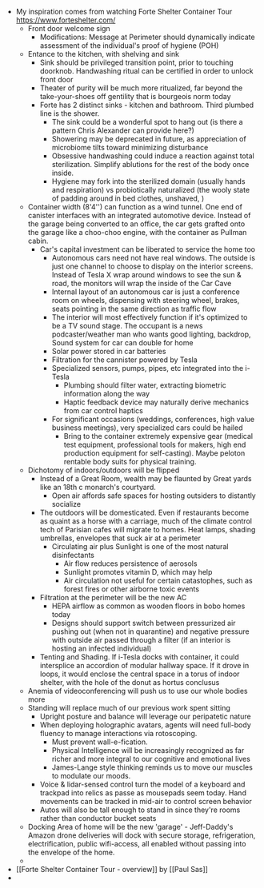 - My inspiration comes from watching Forte Shelter Container Tour https://www.forteshelter.com/
    - Front door welcome sign
        - Modifications: Message at Perimeter should dynamically indicate assessment of the individual's proof of hygiene (POH)
    - Entance to the kitchen, with shelving and sink
        - Sink should be privileged transition point, prior to touching doorknob. Handwashing ritual can be certified in order to unlock front door
        - Theater of purity will be much more ritualized, far beyond the take-your-shoes off gentility that is bourgeois norm today
        - Forte has 2 distinct sinks - kitchen and bathroom. Third plumbed line is the shower. 
            - The sink could be a wonderful spot to hang out (is there a pattern Chris Alexander can provide here?)
            - Showering may be deprecated in future, as appreciation of microbiome tilts toward minimizing disturbance
            - Obsessive handwashing could induce a reaction against total sterilization. Simplify ablutions for the rest of the body once inside. 
            - Hygiene may fork into the sterilized domain (usually hands and respiration) vs probiotically naturalized (the wooly state of padding around in bed clothes, unshaved, )
    - Container width (8'4'') can function as a wind tunnel. One end of canister interfaces with an integrated automotive device. Instead of the garage being converted to an office, the car gets grafted onto the garage like a choo-choo engine, with the container as Pullman cabin. 
        - Car's capital investment can be liberated to service the home too
            - Autonomous cars need not have real windows. The outside is just one channel to choose to display on the interior screens. Instead of Tesla X wrap around windows to see the sun & road, the monitors will wrap the inside of the Car Cave
            - Internal layout of an autonomous car is just a conference room on wheels, dispensing with steering wheel, brakes, seats pointing in the same direction as traffic flow
            - The interior will most effectively function if it's optimized to be a TV sound stage. The occupant is a news podcaster/weather man who wants good lighting, backdrop, Sound system for car can double for home
            - Solar power stored in car batteries
            - Filtration for the cannister powered by Tesla
            - Specialized sensors, pumps, pipes, etc integrated into the i-Tesla
                - Plumbing should filter water, extracting biometric information along the way
                - Haptic feedback device may naturally derive mechanics from car control haptics
            - For significant occasions (weddings, conferences, high value business meetings), very specialized cars could be hailed
                - Bring to the container extremely expensive gear (medical test equipment, professional tools for makers, high end production equipment for self-casting). Maybe peloton rentable body suits for physical training. 
    - Dichotomy of indoors/outdoors will be flipped
        - Instead of a Great Room, wealth may be flaunted by Great yards like an 18th c monarch's courtyard. 
            - Open air affords safe spaces for hosting outsiders to distantly socialize
        - The outdoors will be domesticated. Even if restaurants become as quaint as a horse with a carriage, much of the climate control tech of Parisian cafes will migrate to homes. Heat lamps, shading umbrellas, envelopes that suck air at a perimeter
            - Circulating air plus Sunlight is one of the most natural disinfectants
                - Air flow reduces persistence of aerosols
                - Sunlight promotes vitamin D, which may help
                - Air circulation not useful for certain catastophes, such as forest fires or other airborne toxic events
        - Filtration at the perimeter will be the new AC
            - HEPA airflow as common as wooden floors in bobo homes today
            - Designs should support switch between pressurized air pushing out (when not in quarantine) and negative pressure with outside air passed through a filter (if an interior is hosting an infected individual)
        - Tenting and Shading. If i-Tesla docks with container, it could intersplice an accordion of modular hallway space. If it drove in loops, it would enclose the central space in a torus of indoor shelter, with the hole of the donut as hortus conclusus
    - Anemia of videoconferencing will push us to use our whole bodies more
    - Standing will replace much of our previous work spent sitting
        - Upright posture and balance will leverage our peripatetic nature
        - When deploying holographic avatars, agents will need full-body fluency to manage interactions via rotoscoping.
            - Must prevent wall-e-fication. 
            - Physical Intelligence will be increasingly recognized as far richer and more integral to our cognitive and emotional lives 
            - James-Lange style thinking reminds us to move our muscles to modulate our moods. 
        - Voice & lidar-sensed control turn the model of a keyboard and trackpad into relics as passe as mousepads seem today. Hand movements can be tracked in mid-air to control screen behavior
        -  Autos will also be tall enough to stand in since they're rooms rather than conductor bucket seats
    - Docking Area of home will be the new 'garage' - Jeff-Daddy's Amazon drone deliveries will dock with secure storage, refrigeration, electrification, public wifi-access, all enabled without passing into the envelope of the home.
    - 
- [[Forte Shelter Container Tour - overview]] by [[Paul Sas]]
- 
